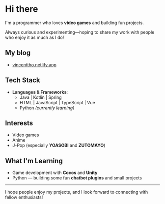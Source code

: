 # Hi there

I'm a programmer who loves **video games** and building fun projects.

Always curious and experimenting—hoping to share my work with people who enjoy it as much as I do!

## My blog
- [vincenttho.netlify.app](https://vincenttho.netlify.app/)

## Tech Stack
- **Languages & Frameworks**:  
  - Java | Kotlin | Spring
  - HTML | JavaScript | TypeScript | Vue
  - Python *(currently learning)*

## Interests
- Video games
- Anime  
- J-Pop (especially **YOASOBI** and **ZUTOMAYO**)  

## What I'm Learning
- Game development with **Cocos** and **Unity** 
- Python — building some fun **chatbot plugins** and small projects 

---

I hope people enjoy my projects, and I look forward to connecting with fellow enthusiasts!
